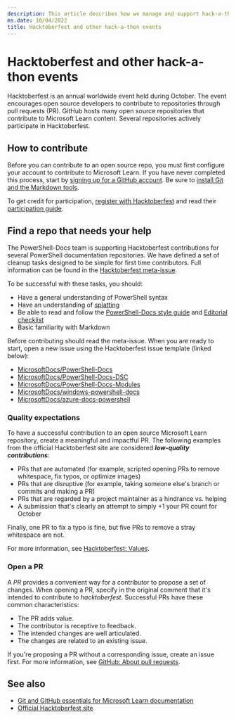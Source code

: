 ```yaml
---
description: This article describes how we manage and support hack-a-thon events like Hacktoberfest.
ms.date: 10/04/2022
title: Hacktoberfest and other hack-a-thon events
---
```

# Hacktoberfest and other hack-a-thon events

Hacktoberfest is an annual worldwide event held during October. The event encourages open source
developers to contribute to repositories through pull requests (PR). GitHub hosts many open source
repositories that contribute to Microsoft Learn content. Several repositories actively participate
in Hacktoberfest.

## How to contribute

Before you can contribute to an open source repo, you must first configure your account to
contribute to Microsoft Learn. If you have never completed this process, start by
[signing up for a GitHub account][01]. Be sure to [install Git and the Markdown tools][02].

To get credit for participation, [register with Hacktoberfest][03] and read their
[participation guide][04].

## Find a repo that needs your help

The PowerShell-Docs team is supporting Hacktoberfest contributions for several PowerShell
documentation repositories. We have defined a set of cleanup tasks designed to be simple for first
time contributors. Full information can be found in the [Hacktoberfest meta-issue][05].

To be successful with these tasks, you should:

- Have a general understanding of PowerShell syntax
- Have an understanding of [splatting][06]
- Be able to read and follow the [PowerShell-Docs style guide][07] and [Editorial checklist][08]
- Basic familiarity with Markdown

Before contributing should read the meta-issue. When you are ready to start, open a new issue using
the Hacktoberfest issue template (linked below):

- [MicrosoftDocs/PowerShell-Docs][09]
- [MicrosoftDocs/PowerShell-Docs-DSC][10]
- [MicrosoftDocs/PowerShell-Docs-Modules][11]
- [MicrosoftDocs/windows-powershell-docs][12]
- [MicrosoftDocs/azure-docs-powershell][13]

### Quality expectations

To have a successful contribution to an open source Microsoft Learn repository, create a meaningful
and impactful PR. The following examples from the official Hacktoberfest site are considered
**_low-quality contributions_**:

- PRs that are automated (for example, scripted opening PRs to remove whitespace, fix typos, or
  optimize images)
- PRs that are disruptive (for example, taking someone else's branch or commits and making a PR)
- PRs that are regarded by a project maintainer as a hindrance vs. helping
- A submission that's clearly an attempt to simply +1 your PR count for October

Finally, one PR to fix a typo is fine, but five PRs to remove a stray whitespace are not.

For more information, see [Hacktoberfest: Values][14].

### Open a PR

A _PR_ provides a convenient way for a contributor to propose a set of changes. When opening a PR,
specify in the original comment that it's intended to contribute to _hacktoberfest_. Successful PRs
have these common characteristics:

- The PR adds value.
- The contributor is receptive to feedback.
- The intended changes are well articulated.
- The changes are related to an existing issue.

If you're proposing a PR without a corresponding issue, create an issue first. For more information,
see [GitHub: About pull requests][15].

## See also

- [Git and GitHub essentials for Microsoft Learn documentation][16]
- [Official Hacktoberfest site][17]

<!-- link references -->
[01]: /contribute/get-started-setup-github
[02]: /contribute/get-started-setup-tools
[03]: https://hacktoberfest.com/auth/
[04]: https://hacktoberfest.com/participation/
[05]: https://github.com/MicrosoftDocs/PowerShell-Docs/issues/9257
[06]: /powershell/module/microsoft.powershell.core/about/about_splatting
[07]: /powershell/scripting/community/contributing/powershell-style-guide
[08]: /powershell/scripting/community/contributing/editorial-checklist
[09]: https://github.com/MicrosoftDocs/PowerShell-Docs/issues/new?assignees=&labels=&template=00-hacktoberfest.yml&title=%F0%9F%8E%83+2022%3A+
[10]: https://github.com/MicrosoftDocs/PowerShell-Docs-DSC/issues/new?assignees=&labels=&template=00-hacktoberfest.yml&title=%F0%9F%8E%83+2022%3A+
[11]: https://github.com/MicrosoftDocs/PowerShell-Docs-Modules/issues/new?assignees=&labels=&template=00-hacktoberfest.yml&title=%F0%9F%8E%83+2022%3A+
[12]: https://github.com/MicrosoftDocs/windows-powershell-docs/issues/new?assignees=&labels=&template=00-hacktoberfest.yml&title=%F0%9F%8E%83+2022%3A+
[13]: https://github.com/MicrosoftDocs/azure-docs-powershell/issues/new?assignees=&labels=&template=00-hacktoberfest.yml&title=%F0%9F%8E%83+2022%3A+
[14]: https://hacktoberfest.com/participation/#values
[15]: https://docs.github.com/github/collaborating-with-pull-requests/proposing-changes-to-your-work-with-pull-requests/about-pull-requests
[16]: /contribute/git-github-fundamentals
[17]: https://hacktoberfest.com/
